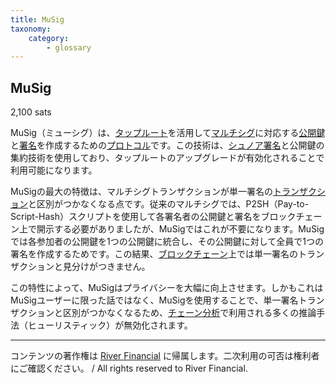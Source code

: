 ```yaml
---
title: MuSig
taxonomy:
    category:
        - glossary
---
```


## MuSig
2,100 sats

MuSig（ミューシグ）は、[タップルート](https://lostinbitcoin.sakuraweb.com/glossary/taproot/)を活用して[マルチシグ](https://lostinbitcoin.sakuraweb.com/glossary/multisig/)に対応する[公開鍵](https://lostinbitcoin.sakuraweb.com/glossary/public_key/)と[署名](https://lostinbitcoin.sakuraweb.com/glossary/signature/)を作成するための[プロトコル](https://lostinbitcoin.sakuraweb.com/glossary/protocol/)です。この技術は、[シュノア署名](https://lostinbitcoin.sakuraweb.com/glossary/schnorr_signature/)と公開鍵の集約技術を使用しており、タップルートのアップグレードが有効化されることで利用可能になります。

MuSigの最大の特徴は、マルチシグトランザクションが単一署名の[トランザクション](https://lostinbitcoin.sakuraweb.com/glossary/transaction/)と区別がつかなくなる点です。従来のマルチシグでは、P2SH（Pay-to-Script-Hash）スクリプトを使用して各署名者の公開鍵と署名をブロックチェーン上で開示する必要がありましたが、MuSigではこれが不要になります。MuSigでは各参加者の公開鍵を1つの公開鍵に統合し、その公開鍵に対して全員で1つの署名を作成するためです。この結果、[ブロックチェーン](https://lostinbitcoin.sakuraweb.com/glossary/blockchain-2/)上では単一署名のトランザクションと見分けがつきません。

この特性によって、MuSigはプライバシーを大幅に向上させます。しかもこれはMuSigユーザーに限った話ではなく、MuSigを使用することで、単一署名トランザクションと区別がつかなくなるため、[チェーン分析](https://lostinbitcoin.sakuraweb.com/glossary/chain_analysis/)で利用される多くの推論手法（ヒューリスティック）が無効化されます。

---
コンテンツの著作権は [River Financial](https://river.com/) に帰属します。二次利用の可否は権利者にご確認ください。 / All rights reserved to River Financial.
